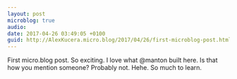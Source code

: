 ```yaml
---
layout: post
microblog: true
audio: 
date: 2017-04-26 03:49:05 +0100
guid: http://AlexKucera.micro.blog/2017/04/26/first-microblog-post.html
---
```

First micro.blog post. So exciting. I love what @manton built here. Is that how you mention someone? Probably not. Hehe. So much to learn. 
